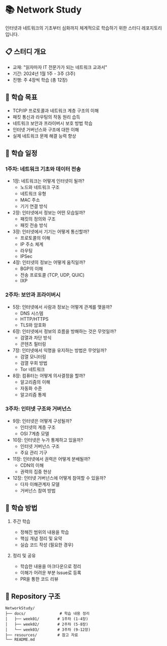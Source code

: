 # 📚 Network Study

인터넷과 네트워크의 기초부터 심화까지 체계적으로 학습하기 위한 스터디 레포지토리입니다.

## 📋 스터디 개요
- 교재: "읽자마자 IT 전문가가 되는 네트워크 교과서"
- 기간: 2024년 1월 1주 - 3주 (3주)
- 진행: 주 4장씩 학습 (총 12장)

## 🎯 학습 목표
- TCP/IP 프로토콜과 네트워크 계층 구조의 이해
- 패킷 통신과 라우팅의 작동 원리 습득
- 네트워크 보안과 프라이버시 보호 방법 학습
- 인터넷 거버넌스와 구조에 대한 이해
- 실제 네트워크 문제 해결 능력 향상

## 📅 학습 일정

### 1주차: 네트워크 기초와 데이터 전송
- 1장: 네트워크는 어떻게 인터넷이 될까?
  - 노드와 네트워크 구조
  - 네트워크 유형
  - MAC 주소
  - 기기 연결 방식
- 2장: 인터넷에서 정보는 어떤 모습일까?
  - 패킷의 정의와 구조
  - 패킷 전송 방식
- 3장: 인터넷에서 기기는 어떻게 통신할까?
  - 프로토콜의 이해
  - IP 주소 체계
  - 라우팅
  - IPSec
- 4장: 인터넷의 정보는 어떻게 움직일까?
  - BGP의 이해
  - 전송 프로토콜 (TCP, UDP, QUIC)
  - IXP

### 2주차: 보안과 프라이버시
- 5장: 인터넷에서 사람과 정보는 어떻게 관계를 맺을까?
  - DNS 시스템
  - HTTP/HTTPS
  - TLS와 암호화
- 6장: 인터넷에서 정보의 흐름을 방해하는 것은 무엇일까?
  - 검열과 차단 방식
  - 콘텐츠 필터링
- 7장: 인터넷에서 익명을 유지하는 방법은 무엇일까?
  - 검열 모니터링
  - 검열 우회 방법
  - Tor 네트워크
- 8장: 컴퓨터는 어떻게 의사결정을 할까?
  - 알고리즘의 이해
  - 자동화 수준
  - 알고리즘 통제

### 3주차: 인터넷 구조와 거버넌스
- 9장: 인터넷은 어떻게 구성될까?
  - 인터넷의 계층 구조
  - OSI 7계층 모델
- 10장: 인터넷은 누가 통제하고 있을까?
  - 인터넷 거버넌스 구조
  - 주요 관리 기구
- 11장: 인터넷에서 권력은 어떻게 분배될까?
  - CDN의 이해
  - 권력의 집중 현상
- 12장: 인터넷 거버넌스에 어떻게 참여할 수 있을까?
  - 다자 이해관계자 모델
  - 거버넌스 참여 방법

## 📝 학습 방법
1. 주간 학습
   - 정해진 범위의 내용을 학습
   - 핵심 개념 정리 및 요약
   - 실습 코드 작성 (필요한 경우)

2. 정리 및 공유
   - 학습한 내용을 마크다운으로 정리
   - 이해가 어려운 부분 Issue로 등록
   - PR을 통한 코드 리뷰

## 📂 Repository 구조
```
NetworkStudy/
├── docs/               # 학습 내용 정리
│   ├── week01/        # 1주차 (1-4장)
│   ├── week02/        # 2주차 (5-8장)
│   └── week03/        # 3주차 (9-12장)
├── resources/         # 참고 자료
└── README.md
```

